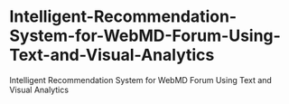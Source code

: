 # Intelligent-Recommendation-System-for-WebMD-Forum-Using-Text-and-Visual-Analytics
Intelligent Recommendation System for WebMD Forum Using Text and Visual Analytics

